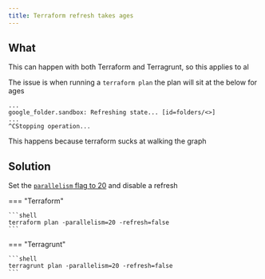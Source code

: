 ```yaml
---
title: Terraform refresh takes ages
---
```


## What

This can happen with both Terraform and Terragrunt, so this applies to al

The issue is when running a `terraform plan` the plan will sit at the below for ages

```text
...
google_folder.sandbox: Refreshing state... [id=folders/<>]
...
^CStopping operation...
```

This happens because terraform sucks at walking the graph

## Solution

Set the [`parallelism` flag to 20](https://developer.hashicorp.com/terraform/cli/commands/apply#parallelism-n) and disable a refresh


=== "Terraform"

    ```shell
    terraform plan -parallelism=20 -refresh=false
    ```

=== "Terragrunt"

    ```shell
    terragrunt plan -parallelism=20 -refresh=false
    ```
